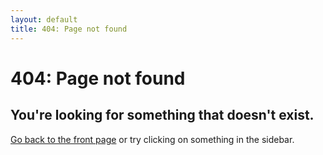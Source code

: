 ```yaml
---
layout: default
title: 404: Page not found
---
```

# 404: Page not found

## You're looking for something that doesn't exist.

[Go back to the front page](/) or try clicking on something in the sidebar.
